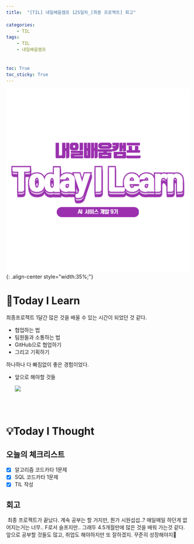 ```yaml
---
title:  "[TIL] 내일배움캠프 125일차_[최종 프로젝트] 회고" 

categories: 
    - TIL
tags: 
    - TIL
    - 내일배움캠프


toc: True
toc_sticky: True
---
```


![TIL](/assets/images/TIL2.png){: .align-center style="width:35%;"}

# 👀Today I Learn
최종프로젝트 1달간 많은 것을 배울 수 있는 시간이 되었던 것 같다.
  - 협업하는 법
  - 팀원들과 소통하는 법
  - GitHub으로 협업하기
  - 그리고 기획하기
 
 
하나하나 다 빠짐없이 좋은 경험이었다.


- 앞으로 해야할 것들

    ![](https://github-production-user-asset-6210df.s3.amazonaws.com/105178646/428614974-264e0ac7-9377-4c6b-8dbd-ec69363c192d.png?X-Amz-Algorithm=AWS4-HMAC-SHA256&X-Amz-Credential=AKIAVCODYLSA53PQK4ZA%2F20250331%2Fus-east-1%2Fs3%2Faws4_request&X-Amz-Date=20250331T133836Z&X-Amz-Expires=300&X-Amz-Signature=2ef2ae3fd4d0ea42e4be8aacf7f5e180303839a43d6d37374f418990eb62e03d&X-Amz-SignedHeaders=host)

<br>
<br>

# 💡Today I Thought
## 오늘의 체크리스트
- [x] 알고리즘 코드카타 1문제
- [x] SQL 코드카타 1문제
- [x] TIL 작성

## 회고
&nbsp;최종 프로젝트가 끝났다. 계속 공부는 할 거지만, 뭔가 시원섭섭..? 매일매일 하던게 없어지는거는 너무.. F로서 슬프지만.. 그래두 4.5개월만에 많은 것을 배워 가는것 같다. 앞으로 공부할 것들도 많고, 취업도 해야하지만 또 잘하겠지. 꾸준히 성장해야지💪